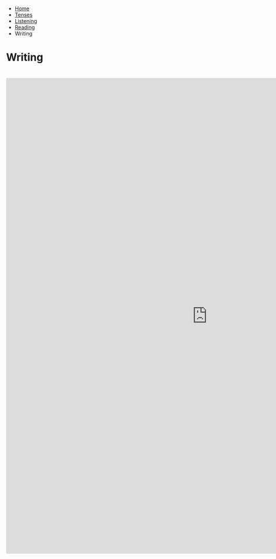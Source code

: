 <ul class="breadcrumb">
  <li><a href="index.html">Home</a></li>
  <li><a href="page2.html">Tenses</a></li>
   <li><a href="page3.html">Listening</a></li>
   <li><a href="page4.html">Reading</a></li>
  <li>Writing</li> 
  </ul>

<h1>Writing<h1>
<iframe src="https://h5p.org/h5p/embed/142528" width="1090" height="1291" frameborder="0" allowfullscreen="allowfullscreen"></iframe><script src="https://h5p.org/sites/all/modules/h5p/library/js/h5p-resizer.js" charset="UTF-8"></script>
